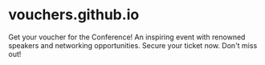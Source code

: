 # vouchers.github.io
Get your voucher for the Conference! An inspiring event with renowned speakers and networking opportunities. Secure your ticket now. Don't miss out!
